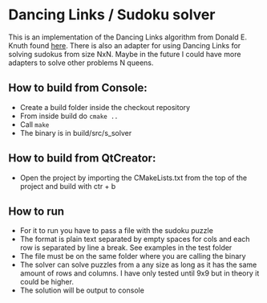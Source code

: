 # Dancing Links / Sudoku solver
This is an implementation of the Dancing Links algorithm from Donald E. Knuth found [here](https://www-cs-faculty.stanford.edu/~knuth/news.html). There is also an adapter for using Dancing Links for solving sudokus from size NxN. Maybe in the future I could have more adapters to solve other problems N queens.

## How to build from Console:
* Create a build folder inside the checkout repository
* From inside build do `cmake ..`
* Call `make`
* The binary is in build/src/s_solver


## How to build from QtCreator:
* Open the project by importing the CMakeLists.txt from the top of the project and build with ctr + b

## How to run
* For it to run you have to pass a file with the sudoku puzzle
* The format is plain text separated by empty spaces for cols and each row is separated by line a break. See examples in the test folder
* The file must be on the same folder where you are calling the binary
* The solver can solve puzzles from a any size as long as it
has the same amount of rows and columns. I have only tested until 9x9 but in theory it could be higher.
* The solution will be output to console
